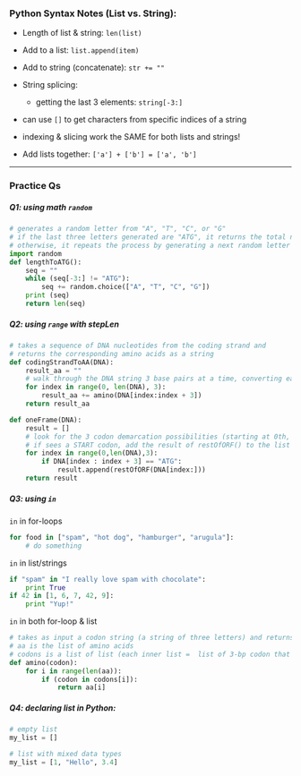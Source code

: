 ### Python Syntax Notes (List vs. String):
* Length of list & string: `len(list)`

* Add to a list: `list.append(item)`
* Add to string (concatenate): `str += ""`
* String splicing:
    * getting the last 3 elements: `string[-3:]`
* can use `[]` to get characters from specific indices of a string
* indexing & slicing work the SAME for both lists and strings!
* Add lists together: `['a'] + ['b'] = ['a', 'b']`

---
### Practice Qs

##### Q1: using math `random`
```python
# generates a random letter from "A", "T", "C", or "G"
# if the last three letters generated are "ATG", it returns the total number of symbols that were generated
# otherwise, it repeats the process by generating a next random letter
import random
def lengthToATG():
    seq = ""
    while (seq[-3:] != "ATG"):
        seq += random.choice(["A", "T", "C", "G"])
    print (seq)
    return len(seq)
```

##### Q2: using `range` with stepLen
```python
# takes a sequence of DNA nucleotides from the coding strand and 
# returns the corresponding amino acids as a string
def codingStrandToAA(DNA):
    result_aa = ""
    # walk through the DNA string 3 base pairs at a time, converting each 3-bp to aa & add to result
    for index in range(0, len(DNA), 3):
        result_aa += amino(DNA[index:index + 3])
    return result_aa
```
```python
def oneFrame(DNA):
    result = []
    # look for the 3 codon demarcation possibilities (starting at 0th, 1st, 2rd positions)
    # if sees a START codon, add the result of restOfORF() to the list 
    for index in range(0,len(DNA),3):
        if DNA[index : index + 3] == "ATG":
            result.append(restOfORF(DNA[index:]))
    return result
```

##### Q3: using `in`
`in` in for-loops
```python
for food in ["spam", "hot dog", "hamburger", "arugula"]:
    # do something
```

`in` in list/strings
```python
if "spam" in "I really love spam with chocolate": 
    print True
if 42 in [1, 6, 7, 42, 9]: 
    print "Yup!"
```

`in` in both for-loop & list 
```python
# takes as input a codon string (a string of three letters) and returns the corresponding amino acid
# aa is the list of amino acids 
# codons is a list of list (each inner list =  list of 3-bp codon that represent the same aa)
def amino(codon):
    for i in range(len(aa)):
        if (codon in codons[i]):
            return aa[i]
```

##### Q4: declaring list in Python:
```python
# empty list
my_list = []

# list with mixed data types
my_list = [1, "Hello", 3.4]
```



